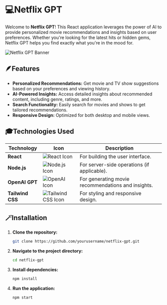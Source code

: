 # 💻Netflix GPT

Welcome to **Netflix GPT**! This React application leverages the power of AI to provide personalized movie recommendations and insights based on user preferences. Whether you're looking for the latest hits or hidden gems, Netflix GPT helps you find exactly what you're in the mood for.


![Netflix GPT Banner](https://github.com/user-attachments/assets/475c8ec3-7580-4981-b93e-04ca040cdab7) 


## 🪶Features

- **Personalized Recommendations:** Get movie and TV show suggestions based on your preferences and viewing history.
- **AI-Powered Insights:** Access detailed insights about recommended content, including genre, ratings, and more.
- **Search Functionality:** Easily search for movies and shows to get tailored recommendations.
- **Responsive Design:** Optimized for both desktop and mobile views.

## 🎓Technologies Used

| Technology      | Icon                                     | Description                                      |
|-----------------|------------------------------------------|--------------------------------------------------|
| **React**       | ![React Icon](https://img.icons8.com/color/48/000000/react-native.png) | For building the user interface.                |
| **Node.js**     | ![Node.js Icon](https://img.icons8.com/color/48/000000/nodejs.png) | For server-side operations (if applicable).      |
| **OpenAI GPT**  | ![OpenAI Icon](https://img.icons8.com/color/48/000000/openai.png) | For generating movie recommendations and insights. |
| **Tailwind CSS**| ![Tailwind CSS Icon](https://img.icons8.com/color/48/000000/tailwindcss.png) | For styling and responsive design.             |

## 🪄Installation

1. **Clone the repository:**

   ```bash
   git clone https://github.com/yourusername/netflix-gpt.git
   ```

2. **Navigate to the project directory:**
   ```bash
   cd netflix-gpt
   ```
3. **Install dependencies:**
   ```bash
   npm install
   ```
4. **Run the application:**
   ```bash
   npm start
   ```